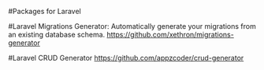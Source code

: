 #Packages for Laravel

#Laravel Migrations Generator: Automatically generate your migrations from an existing database schema.
https://github.com/xethron/migrations-generator

#Laravel CRUD Generator
https://github.com/appzcoder/crud-generator
